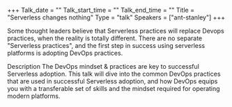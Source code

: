 +++
Talk_date = ""
Talk_start_time = ""
Talk_end_time = ""
Title = "Serverless changes nothing"
Type = "talk"
Speakers = ["ant-stanley"]
+++

Some thought leaders believe that Serverless practices will replace Devops practices, when the reality is totally different. There are no separate "Serverless practices", and the first step in success using serverless platforms is adopting DevOps practices.

Description
The DevOps mindset & practices are key to successful Serverless adoption. This talk will dive into the common DevOps practices that are used in successful Serverless adoption, and how DevOps equips you with a transferable set of skills and the mindset required for operating modern platforms.
